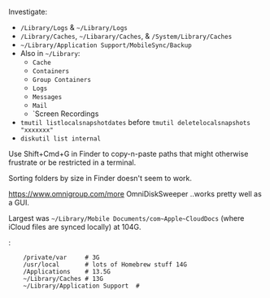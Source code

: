 Investigate:

* `/Library/Logs` & `~/Library/Logs`
* `/Library/Caches`, `~/Libarary/Caches`, & `/System/Library/Caches`
* `~/Library/Application Support/MobileSync/Backup`
* Also in `~/Library`:
	* `Cache`
	* `Containers`
	* `Group Containers`
	* `Logs`
	* `Messages`
	* `Mail`
	* `Screen Recordings
* `tmutil listlocalsnapshotdates` before `tmutil deletelocalsnapshots "xxxxxxx"`
* `diskutil list internal`

Use Shift+Cmd+G in Finder to copy-n-paste paths that might otherwise frustrate or be restricted in a terminal.

Sorting folders by size in Finder doesn't seem to work.

https://www.omnigroup.com/more
OmniDiskSweeper ..works pretty well as a GUI.

Largest was `~/Library/Mobile Documents/com~Apple~CloudDocs` (where iCloud files are synced locally) at 104G.

:

		/private/var     # 3G
		/usr/local       # lots of Homebrew stuff 14G
		/Applications    # 13.5G
		~/Library/Caches # 13G
		~/Library/Application Support  # 